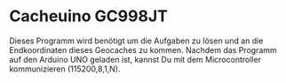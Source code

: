 # Cacheuino GC998JT

Dieses Programm wird benötigt um die Aufgaben zu lösen und an die Endkoordinaten dieses Geocaches zu kommen.
Nachdem das Programm auf den Arduino UNO geladen ist, kannst Du mit dem Microcontroller kommunizieren (115200,8,1,N).

